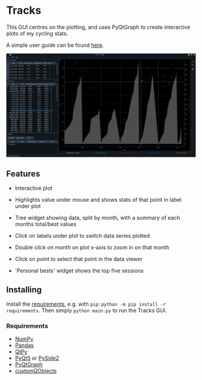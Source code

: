 # Tracks

This GUI centres on the plotting, and uses PyQtGraph to create interactive
plots of my cycling stats.

A simple user guide can be found [here](https://keziah55.github.io/tracks/).

![Tracks GUI](./docs/img/tracks.png)


## Features

- Interactive plot

- Highlights value under mouse and shows stats of that point in label under plot

- Tree widget showing data, split by month, with a summary of each months total/best values

- Click on labels under plot to switch data series plotted

- Double click on month on plot x-axis to zoom in on that month

- Click on point to select that point in the data viewer

- 'Personal bests' widget shows the top five sessions


## Installing

Install the [requirements](#requirements), e.g. with `pip`: `python -m pip install -r requirements`.
Then simply `python main.py` to run the Tracks GUI.

### Requirements

- [NumPy](https://numpy.org/)
- [Pandas](https://pandas.pydata.org/)
- [QtPy](https://pypi.org/project/QtPy/)
- [PyQt5](https://pypi.org/project/PyQt5/) or [PySide2](https://doc.qt.io/qtforpython-5/index.html)
- [PyQtGraph](https://pypi.org/project/pyqtgraph/)
- [customQObjects](https://github.com/keziah55/CustomPyQtObjects)

